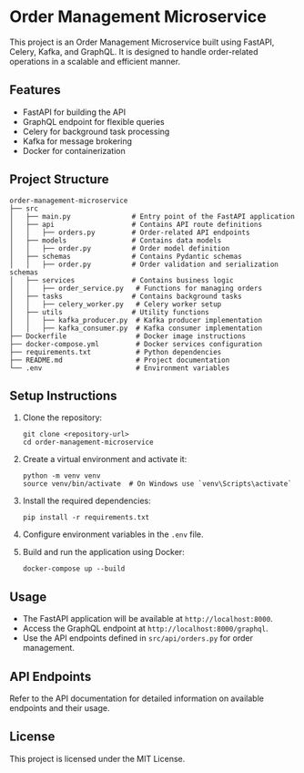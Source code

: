 # Order Management Microservice

This project is an Order Management Microservice built using FastAPI, Celery, Kafka, and GraphQL. It is designed to handle order-related operations in a scalable and efficient manner.

## Features

- FastAPI for building the API
- GraphQL endpoint for flexible queries
- Celery for background task processing
- Kafka for message brokering
- Docker for containerization

## Project Structure

```
order-management-microservice
├── src
│   ├── main.py               # Entry point of the FastAPI application
│   ├── api                   # Contains API route definitions
│   │   ├── orders.py         # Order-related API endpoints
│   ├── models                # Contains data models
│   │   ├── order.py          # Order model definition
│   ├── schemas               # Contains Pydantic schemas
│   │   ├── order.py          # Order validation and serialization schemas
│   ├── services              # Contains business logic
│   │   ├── order_service.py   # Functions for managing orders
│   ├── tasks                 # Contains background tasks
│   │   ├── celery_worker.py   # Celery worker setup
│   ├── utils                 # Utility functions
│   │   ├── kafka_producer.py  # Kafka producer implementation
│   │   ├── kafka_consumer.py  # Kafka consumer implementation
├── Dockerfile                 # Docker image instructions
├── docker-compose.yml         # Docker services configuration
├── requirements.txt           # Python dependencies
├── README.md                  # Project documentation
└── .env                       # Environment variables
```

## Setup Instructions

1. Clone the repository:
   ```
   git clone <repository-url>
   cd order-management-microservice
   ```

2. Create a virtual environment and activate it:
   ```
   python -m venv venv
   source venv/bin/activate  # On Windows use `venv\Scripts\activate`
   ```

3. Install the required dependencies:
   ```
   pip install -r requirements.txt
   ```

4. Configure environment variables in the `.env` file.

5. Build and run the application using Docker:
   ```
   docker-compose up --build
   ```

## Usage

- The FastAPI application will be available at `http://localhost:8000`.
- Access the GraphQL endpoint at `http://localhost:8000/graphql`.
- Use the API endpoints defined in `src/api/orders.py` for order management.

## API Endpoints

Refer to the API documentation for detailed information on available endpoints and their usage.

## License

This project is licensed under the MIT License.